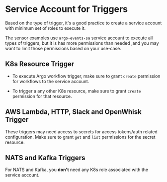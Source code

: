 # Service Account for Triggers

Based on the type of trigger, it's a good practice to create a service account with minimum set of roles to execute it.

The sensor examples use `argo-events-sa` service account to execute all types of triggers, but it is has more permissions than needed
,and you may want to limit those permissions based on your use-case.

## K8s Resource Trigger

* To execute Argo workflow trigger, make sure to grant `create` permission for workflows to the service account.

* To trigger a any other K8s resource, make sure to grant `create` permission for that resource. 

## AWS Lambda, HTTP, Slack and OpenWhisk Trigger

These triggers may need access to secrets for access tokens/auth related configuration. Make
sure to grant `get` and `list` permissions for the secret resource.  

## NATS and Kafka Triggers

For NATS and Kafka, you **don't** need any K8s role associated with the service account.
